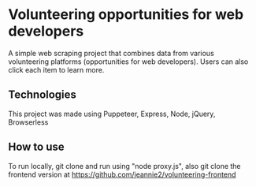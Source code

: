 # Volunteering opportunities for web developers

A simple web scraping project that combines data from various volunteering platforms (opportunities for web developers). Users can also click each item to learn more.

## Technologies

This project was made using Puppeteer, Express, Node, jQuery, Browserless

## How to use

To run locally, git clone and run using "node proxy.js", also git clone the frontend version at https://github.com/jeannie2/volunteering-frontend
